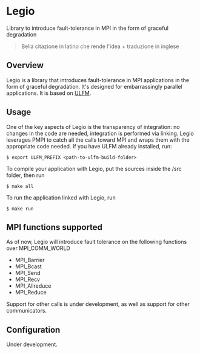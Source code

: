 # Legio
Library to introduce fault-tolerance in MPI in the form of graceful degradation

> Bella citazione in latino che rende l'idea + traduzione in inglese
## Overview
Legio is a library that introduces fault-tolerance in MPI applications in the form of graceful degradation. It's designed for embarrassingly parallel applications. It is based on [ULFM](https://fault-tolerance.org/2017/11/03/ulfm-2-0/).
## Usage
One of the key aspects of Legio is the transparency of integration: no changes in the code are needed, integration is performed via linking. Legio leverages PMPI to catch all the calls toward MPI and wraps them with the appropriate code needed.
If you have ULFM already installed, run:

    $ export ULFM_PREFIX <path-to-ulfm-build-folder>

To compile your application with Legio, put the sources inside the /src folder, then run

    $ make all

To run the application linked with Legio, run

    $ make run

## MPI functions supported
As of now, Legio will introduce fault tolerance on the following functions over MPI_COMM_WORLD

 - MPI_Barrier
 - MPI_Bcast
 - MPI_Send
 - MPI_Recv
 - MPI_Allreduce
 - MPI_Reduce

Support for other calls is under development, as well as support for other communicators.
## Configuration
Under development. 
